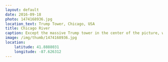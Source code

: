```yaml
---
layout: default
date: 2016-09-18
photo: 1474168936.jpg
location_text: Trump Tower, Chicago, USA
title: Chicago River
caption: Except the massive Trump tower in the center of the picture, what is important here is the river at the bottom. It is the Chicago River. It was a very crucial point for commerce as it links the North of the country to the South when joined to the Mississippi River. It made this city an important and historical place for the United States. Over the years and the evolution of the city, people actually reversed the flow of the river, instead of going into the Michigan Lake, the water is now coming from it!
image: /img/thumb/1474168936.jpg
location:
    latitude: 41.8888031
    longitude: -87.626312
---
```


